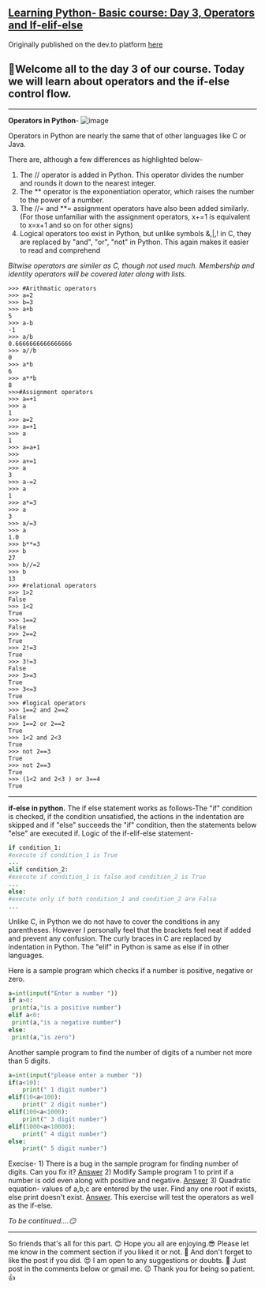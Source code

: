 [Learning Python- Basic course: Day 3, Operators and If-elif-else](https://dev.to/aatmaj/learning-python-basic-course-day-3-operators-and-if-elif-else-51cc)
---
Originally published on the dev.to platform [here](https://dev.to/aatmaj/learning-python-basic-course-day-3-operators-and-if-elif-else-51cc)

🤟Welcome all to the day 3 of our course. Today we will learn about operators and the if-else control flow.
---
____
**Operators in Python**-
![image](https://dev-to-uploads.s3.amazonaws.com/uploads/articles/t2s4qfh40fnlluqj5vro.png)
 
Operators in Python are nearly the same that of other languages like C or Java.

There are, although a few differences as highlighted below-
1) The // operator is added in Python. This operator divides the number and rounds it down to the nearest integer. 
2) The ** operator is the exponentiation operator, which raises the number to the power of a number.
3) The //= and **= assignment operators have also been added similarly. (For those unfamiliar with the assignment operators, x+=1 is equivalent to x=x+1 and so on for other signs)
4) Logical operators too exist in Python, but unlike symbols &,|,! in C, they are replaced by "and", "or", "not" in Python. This again makes it easier to read and comprehend


*Bitwise operators are similer as C, though not used much. Membership and identity operators will be covered later along with lists.*
```
>>> #Arithmatic operators
>>> a=2
>>> b=3
>>> a+b
5
>>> a-b
-1
>>> a/b
0.6666666666666666
>>> a//b
0
>>> a*b
6
>>> a**b
8
>>>#Assignment operators
>>> a=+1
>>> a
1
>>> a=2
>>> a=+1
>>> a
1
>>> a=a+1
>>>
>>> a+=1
>>> a
3
>>> a-=2
>>> a
1
>>> a*=3
>>> a
3
>>> a/=3
>>> a
1.0
>>> b**=3
>>> b
27
>>> b//=2
>>> b
13
>>> #relational operators
>>> 1>2
False
>>> 1<2
True
>>> 1==2
False
>>> 2==2
True
>>> 2!=3
True
>>> 3!=3
False
>>> 3>=3
True
>>> 3<=3
True
>>> #logical operators
>>> 1==2 and 2==2
False
>>> 1==2 or 2==2
True
>>> 1<2 and 2<3
True
>>> not 2==3
True
>>> not 2==3
True
>>> (1<2 and 2<3 ) or 3==4
True
```
____
**if-else in python.**
The if else statement works as follows-The "if" condition is checked, if the condition unsatisfied, the actions in the indentation are skipped and if "else" succeeds the "if" condition, then the statements below "else" are executed if. 
Logic of the if-elif-else statement-
```python
if condition_1:
#execute if condition_1 is True
...
elif condition_2:
#execute if condition_1 is false and condition_2 is True
...
else:
#execute only if both condition_1 and condition_2 are False
...
```

Unlike C, in Python we do not have to cover the conditions in any parentheses. However I personally feel that the brackets feel neat if added and prevent any confusion. The curly braces in C are replaced by indentation in Python. The "elif" in Python is same as else if in other languages.


Here is a sample program which checks if a number is positive, negative or zero.
```python
a=int(input("Enter a number "))
if a>0:
 print(a,"is a positive number")
elif a<0:
 print(a,"is a negative number")
else:
 print(a,"is zero")
```

Another sample program to find the number of digits of a number not more than 5 digits.
```python
a=int(input("please enter a number "))
if(a<10):
    print(" 1 digit number")
elif(10<a<100):
    print(" 2 digit number")
elif(100<a<1000):
    print(" 3 digit number")
elif(1000<a<10000):
    print(" 4 digit number")
else:
    print(" 5 digit number")
```
 Execise- 1) There is a bug in the sample program for finding number of digits. Can you fix it? [Answer](https://github.com/Aatmaj-Zephyr/Learning-Python/blob/b628c3aa0bee60b75747dc3caff95b57485668fd/Basic/Day%203/Exercise%20solutions/Exercise%201.py)
          2) Modify Sample program 1 to print if a number is odd even along with positive and negative. [Answer](https://github.com/Aatmaj-Zephyr/Learning-Python/blob/b628c3aa0bee60b75747dc3caff95b57485668fd/Basic/Day%203/Exercise%20solutions/Exercise%202.py)
          3) Quadratic equation- values of a,b,c are entered by the user. Find any one root if exists, else print doesn't exist. [Answer](https://github.com/Aatmaj-Zephyr/Learning-Python/blob/0662136141e77e25dc540b38fc31f03e965d4901/Basic/Day%203/Exercise%20solutions/Exercise%203.py). This exercise will test the operators as well as the if-else.

*To be continued....😏*
____

So friends that's all for this part. 😊 Hope you all are enjoying.😎 Please let me know in the comment section if you liked it or not. 🧐 And don't forget to like the post if you did. 😍 I am open to any suggestions or doubts. 🤠 Just post in the comments below or gmail me. 😉
Thank you for being so patient.👍

